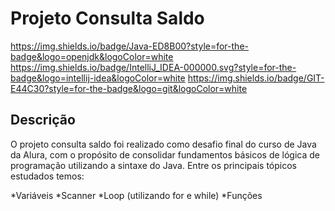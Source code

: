 # Projeto Consulta Saldo

https://img.shields.io/badge/Java-ED8B00?style=for-the-badge&logo=openjdk&logoColor=white
https://img.shields.io/badge/IntelliJ_IDEA-000000.svg?style=for-the-badge&logo=intellij-idea&logoColor=white
https://img.shields.io/badge/GIT-E44C30?style=for-the-badge&logo=git&logoColor=white
## Descrição
O projeto consulta saldo foi realizado como desafio final do curso de Java da Alura, com o propósito de consolidar fundamentos básicos de lógica de programação utilizando a sintaxe do Java. Entre os principais tópicos estudados temos:

*Variáveis
*Scanner
*Loop (utilizando for e while)
*Funções
